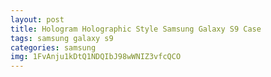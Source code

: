 ```yaml
---
layout: post
title: Hologram Holographic Style Samsung Galaxy S9 Case
tags: samsung galaxy s9
categories: samsung
img: 1FvAnju1kDtQ1NDQIbJ98wWNIZ3vfcQCO
---
```

